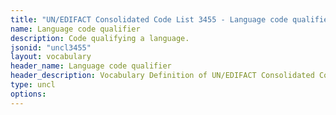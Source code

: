 ```yaml
---
title: "UN/EDIFACT Consolidated Code List 3455 - Language code qualifier (20B) JSON-LD Vocabulary"
name: Language code qualifier
description: Code qualifying a language.
jsonid: "uncl3455"
layout: vocabulary
header_name: Language code qualifier
header_description: Vocabulary Definition of UN/EDIFACT Consolidated Code List 3455 - Language code qualifier (20B) semantics in HTML format. JSON-LD format is available at [uncl3455.jsonld](/vocabulary/uncl3455.jsonld)
type: uncl
options:
---
```

